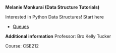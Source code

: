 **Melanie Monkurai (Data Structure Tutorials)**

Interested in Python Data Structures! Start here
- [Queues](queuesTutorial.md)

**Additional information**
Professor: Bro Kelly Tucker

Course: CSE212
